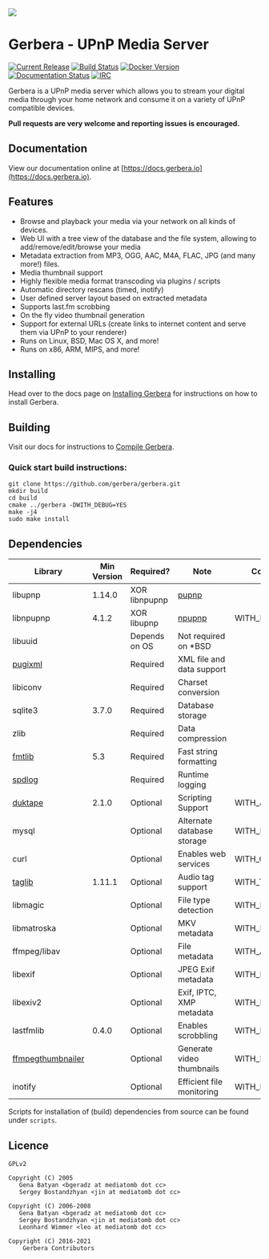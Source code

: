 <img src="https://github.com/gerbera/gerbera/blob/master/artwork/logo-horiz.png?raw=true" />

# Gerbera - UPnP Media Server

 [![Current Release](https://img.shields.io/github/release/gerbera/gerbera.svg?style=for-the-badge)](https://github.com/gerbera/gerbera/releases/latest) [![Build Status](https://img.shields.io/github/workflow/status/gerbera/gerbera/CI%20validation?style=for-the-badge)](https://github.com/gerbera/gerbera/actions?query=workflow%3A%22CI+validation%22+branch%3Amaster) [![Docker Version](https://img.shields.io/docker/v/gerbera/gerbera?color=teal&label=docker&logoColor=white&sort=semver&style=for-the-badge)](https://hub.docker.com/r/gerbera/gerbera/tags?name=v) [![Documentation Status](https://img.shields.io/readthedocs/gerbera?style=for-the-badge)](http://docs.gerbera.io/en/stable/?badge=stable) [![IRC](https://img.shields.io/badge/IRC-on%20freenode-orange.svg?style=for-the-badge)](https://webchat.freenode.net/?channels=#gerbera)

Gerbera is a UPnP media server which allows you to stream your digital media through your home network and consume it on a variety of UPnP compatible devices.

**Pull requests are very welcome and reporting issues is encouraged.**

## Documentation
View our documentation online at [https://docs.gerbera.io](https://docs.gerbera.io).

## Features
* Browse and playback your media via your network on all kinds of devices.
* Web UI with a tree view of the database and the file system, allowing to add/remove/edit/browse your media
* Metadata extraction from MP3, OGG, AAC, M4A, FLAC, JPG (and many more!) files.
* Media thumbnail support
* Highly flexible media format transcoding via plugins / scripts
* Automatic directory rescans (timed, inotify)
* User defined server layout based on extracted metadata
* Supports last.fm scrobbing
* On the fly video thumbnail generation
* Support for external URLs (create links to internet content and serve them via UPnP to your renderer)
* Runs on Linux, BSD, Mac OS X, and more!
* Runs on x86, ARM, MIPS, and more!

## Installing
Head over to the docs page on [Installing Gerbera](https://docs.gerbera.io/en/stable/install.html) for instructions on
how to install Gerbera.

## Building
Visit our docs for instructions to [Compile Gerbera](https://docs.gerbera.io/en/stable/compile.html).

### Quick start build instructions:
```
git clone https://github.com/gerbera/gerbera.git
mkdir build
cd build
cmake ../gerbera -DWITH_DEBUG=YES
make -j4
sudo make install
```

## Dependencies

| Library       | Min Version   | Required?     | Note                       | Compile-time option    | Default  | Script             |
|---------------|---------------|---------------|----------------------------|------------------------|----------|--------------------|
| libupnp       | 1.14.0        | XOR libnpupnp | [pupnp]                    |                        |          | install-pupnp.sh   |
| libnpupnp     | 4.1.2         | XOR libupnp   | [npupnp]                   | WITH_NPUPNP            | Disabled |                    |
| libuuid       |               | Depends on OS | Not required on \*BSD      |                        |          |                    |
| [pugixml]     |               | Required      | XML file and data support  |                        |          | install-pugixml.sh |
| libiconv      |               | Required      | Charset conversion         |                        |          |                    |
| sqlite3       | 3.7.0         | Required      | Database storage           |                        |          |                    |
| zlib          |               | Required      | Data compression           |                        |          |                    |
| [fmtlib]      | 5.3           | Required      | Fast string formatting     |                        |          | install-fmt.sh     |
| [spdlog]      |               | Required      | Runtime logging            |                        |          | install-spdlog.sh  |
| [duktape]     | 2.1.0         | Optional      | Scripting Support          | WITH_JS                | Enabled  | install-duktape.sh |
| mysql         |               | Optional      | Alternate database storage | WITH_MYSQL             | Disabled |                    |
| curl          |               | Optional      | Enables web services       | WITH_CURL              | Enabled  |                    |
| [taglib]      | 1.11.1        | Optional      | Audio tag support          | WITH_TAGLIB            | Enabled  | install-taglib.sh  |
| libmagic      |               | Optional      | File type detection        | WITH_MAGIC             | Enabled  |                    |
| libmatroska   |               | Optional      | MKV metadata               | WITH_MATROSKA          | Enabled  |                    |
| ffmpeg/libav  |               | Optional      | File metadata              | WITH_AVCODEC           | Disabled |                    |
| libexif       |               | Optional      | JPEG Exif metadata         | WITH_EXIF              | Enabled  |                    |
| libexiv2      |               | Optional      | Exif, IPTC, XMP metadata   | WITH_EXIV2             | Disabled |                    |
| lastfmlib     | 0.4.0         | Optional      | Enables scrobbling         | WITH_LASTFM            | Disabled | install-lastfm.sh  |
| [ffmpegthumbnailer] |         | Optional      | Generate video thumbnails  | WITH_FFMPEGTHUMBNAILER | Disabled |                    |
| inotify       |               | Optional      | Efficient file monitoring  | WITH_INOTIFY           | Enabled  |                    |

Scripts for installation of (build) dependencies from source can be found under `scripts`.

## Licence

    GPLv2

    Copyright (C) 2005
       Gena Batyan <bgeradz at mediatomb dot cc>
       Sergey Bostandzhyan <jin at mediatomb dot cc>

    Copyright (C) 2006-2008
       Gena Batyan <bgeradz at mediatomb dot cc>
       Sergey Bostandzhyan <jin at mediatomb dot cc>
       Leonhard Wimmer <leo at mediatomb dot cc>

    Copyright (C) 2016-2021
        Gerbera Contributors

[Docker Hub]: https://hub.docker.com/r/gerbera/gerbera
[duktape]: http://duktape.org
[ffmpegthumbnailer]: https://github.com/dirkvdb/ffmpegthumbnailer
[fmtlib]: https://github.com/fmtlib/fmt
[npupnp]: https://www.lesbonscomptes.com/upmpdcli/npupnp-doc/libnpupnp.html
[pugixml]: https://github.com/zeux/pugixml
[pupnp]: https://github.com/pupnp/pupnp
[spdlog]: https://github.com/gabime/spdlog
[taglib]: http://taglib.org/

